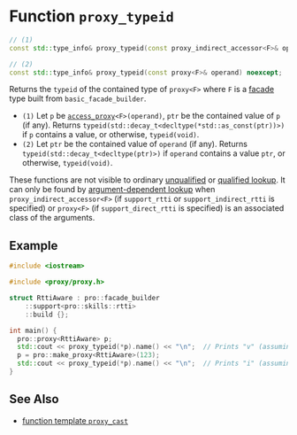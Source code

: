 # Function `proxy_typeid`

```cpp
// (1)
const std::type_info& proxy_typeid(const proxy_indirect_accessor<F>& operand) noexcept;

// (2)
const std::type_info& proxy_typeid(const proxy<F>& operand) noexcept;
```

Returns the `typeid` of the contained type of `proxy<F>` where `F` is a [facade](../../facade.md) type built from `basic_facade_builder`.

- `(1)` Let `p` be [`access_proxy`](../../access_proxy.md)`<F>(operand)`, `ptr` be the contained value of `p` (if any). Returns `typeid(std::decay_t<decltype(*std::as_const(ptr))>)` if `p` contains a value, or otherwise, `typeid(void)`.
- `(2)` Let `ptr` be the contained value of `operand` (if any). Returns `typeid(std::decay_t<decltype(ptr)>)` if `operand` contains a value `ptr`, or otherwise, `typeid(void)`.

These functions are not visible to ordinary [unqualified](https://en.cppreference.com/w/cpp/language/unqualified_lookup) or [qualified lookup](https://en.cppreference.com/w/cpp/language/qualified_lookup). It can only be found by [argument-dependent lookup](https://en.cppreference.com/w/cpp/language/adl) when `proxy_indirect_accessor<F>` (if `support_rtti` or `support_indirect_rtti` is specified) or `proxy<F>` (if `support_direct_rtti` is specified) is an associated class of the arguments.

## Example

```cpp
#include <iostream>

#include <proxy/proxy.h>

struct RttiAware : pro::facade_builder
    ::support<pro::skills::rtti>
    ::build {};

int main() {
  pro::proxy<RttiAware> p;
  std::cout << proxy_typeid(*p).name() << "\n";  // Prints "v" (assuming GCC)
  p = pro::make_proxy<RttiAware>(123);
  std::cout << proxy_typeid(*p).name() << "\n";  // Prints "i" (assuming GCC)
}
```

## See Also

- [function template `proxy_cast`](proxy_cast.md)
